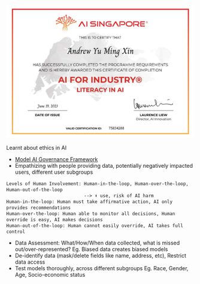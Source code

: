 ![Literacy_in_AI_certificate](Literacy_in_AI_certificate.jpg)

Learnt about ethics in AI
- [Model AI Governance Framework](https://www.pdpc.gov.sg/-/media/files/pdpc/pdf-files/resource-for-organisation/ai/sgmodelaigovframework2.pdf)
- Empathizing with people providing data, potentially negatively impacted users, different user subgroups
```
Levels of Human Involvement: Human-in-the-loop, Human-over-the-loop, Human-out-of-the-loop
                             --> ⬆️ use, risk of AI harm
Human-in-the-loop: Human must take affirmative action, AI only provides recommendations
Human-over-the-loop: Human able to monitor all decisions, Human override is easy, AI makes decisions
Human-out-of-the-loop: Human cannot easily override, AI takes full control
```
- Data Assessment: What/How/When data collected, what is missed out/over-represented? Eg. Biased data creates biased models
- De-identify data (mask/delete fields like name, address, etc), Restrict data access
- Test models thoroughly, across different subgroups Eg. Race, Gender, Age, Socio-economic status
